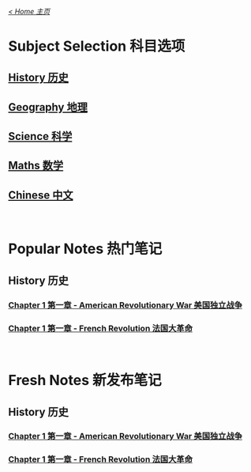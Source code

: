###### [< Home 主页](https://jcjovi.github.io)
# Subject Selection 科目选项
## [History 历史](https://jcjovi.github.io/subjects/historyindex)
## [Geography 地理](https://jcjovi.github.io/subjects/geographyindex)
## [Science 科学](https://jcjovi.github.io/subjects/scienceindex)
## [Maths 数学](https://jcjovi.github.io/subjects/mathsindex)
## [Chinese 中文](https://jcjovi.github.io/subjects/chineseindex)

<br>

# Popular Notes 热门笔记
## History 历史
### [Chapter 1 第一章 - American Revolutionary War 美国独立战争](https://jcjovi.github.io/subjects/history/chp1/americanrevolutionarywar)
### [Chapter 1 第一章 - French Revolution 法国大革命](https://jcjovi.github.io/subjects/history/chp1/frenchrevolution)

<br>

# Fresh Notes 新发布笔记
## History 历史
### [Chapter 1 第一章 - American Revolutionary War 美国独立战争](https://jcjovi.github.io/subjects/history/chp1/americanrevolutionarywar)
### [Chapter 1 第一章 - French Revolution 法国大革命](https://jcjovi.github.io/subjects/history/chp1/frenchrevolution)


